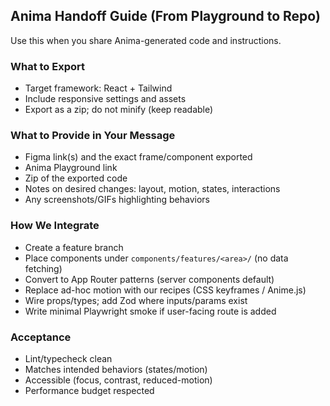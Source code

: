 ## Anima Handoff Guide (From Playground to Repo)

Use this when you share Anima-generated code and instructions.

### What to Export
- Target framework: React + Tailwind
- Include responsive settings and assets
- Export as a zip; do not minify (keep readable)

### What to Provide in Your Message
- Figma link(s) and the exact frame/component exported
- Anima Playground link
- Zip of the exported code
- Notes on desired changes: layout, motion, states, interactions
- Any screenshots/GIFs highlighting behaviors

### How We Integrate
- Create a feature branch
- Place components under `components/features/<area>/` (no data fetching)
- Convert to App Router patterns (server components default)
- Replace ad-hoc motion with our recipes (CSS keyframes / Anime.js)
- Wire props/types; add Zod where inputs/params exist
- Write minimal Playwright smoke if user-facing route is added

### Acceptance
- Lint/typecheck clean
- Matches intended behaviors (states/motion)
- Accessible (focus, contrast, reduced-motion)
- Performance budget respected
